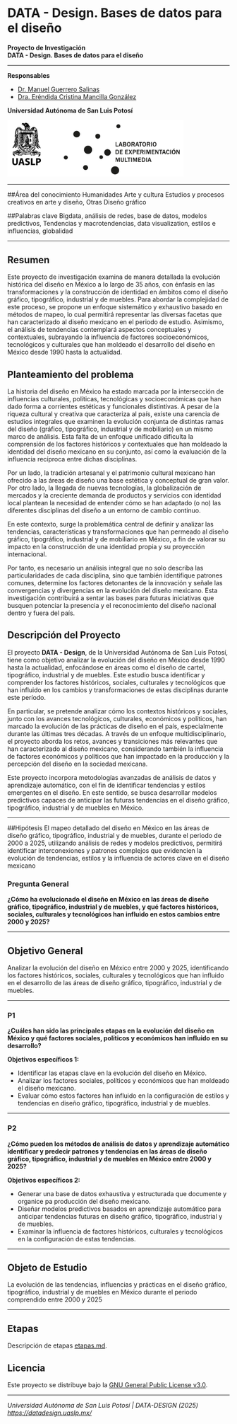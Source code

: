 # DATA - Design. Bases de datos para el diseño

**Proyecto de Investigación**  
**DATA - Design. Bases de datos para el diseño**

---

**Responsables**

- [Dr. Manuel Guerrero Salinas](https://investigadores.uaslp.mx/InvestigadorProfile/EC8AAA%3D%3D)
- [Dra. Eréndida Cristina Mancilla González](https://investigadores.uaslp.mx/InvestigadorProfile/JC8AAA%3D%3D)


**Universidad Autónoma de San Luis Potosí**

<img src="/includes/logos.png" alt="" width="400">


---
##Área del conocimiento
Humanidades	Arte y cultura	Estudios y procesos creativos en arte y diseño,	Otras	Diseño gráfico

##Palabras clave
Bigdata, análisis de redes, base de datos, modelos predictivos, Tendencias y macrotendencias, data visualization, estilos e influencias, globalidad

---
## Resumen

Este proyecto de investigación examina de manera detallada la evolución histórica del diseño en México a lo largo de 35 años, con énfasis en las transformaciones y la construcción de identidad en ámbitos como el diseño gráfico, tipográfico, industrial y de muebles. Para abordar la complejidad de este proceso, se propone un enfoque sistemático y exhaustivo basado en métodos de mapeo, lo cual permitirá representar las diversas facetas que han caracterizado al diseño mexicano en el periodo de estudio. Asimismo, el análisis de tendencias contemplará aspectos conceptuales y contextuales, subrayando la influencia de factores socioeconómicos, tecnológicos y culturales que han moldeado el desarrollo del diseño en México desde 1990 hasta la actualidad.

## Planteamiento del problema

La historia del diseño en México ha estado marcada por la intersección de influencias culturales, políticas, tecnológicas y socioeconómicas que han dado forma a corrientes estéticas y funcionales distintivas. A pesar de la riqueza cultural y creativa que caracteriza al país, existe una carencia de estudios integrales que examinen la evolución conjunta de distintas ramas del diseño (gráfico, tipográfico, industrial y de mobiliario) en un mismo marco de análisis. Esta falta de un enfoque unificado dificulta la comprensión de los factores históricos y contextuales que han moldeado la identidad del diseño mexicano en su conjunto, así como la evaluación de la influencia recíproca entre dichas disciplinas.

Por un lado, la tradición artesanal y el patrimonio cultural mexicano han ofrecido a las áreas de diseño una base estética y conceptual de gran valor. Por otro lado, la llegada de nuevas tecnologías, la globalización de mercados y la creciente demanda de productos y servicios con identidad local plantean la necesidad de entender cómo se han adaptado (o no) las diferentes disciplinas del diseño a un entorno de cambio continuo.

En este contexto, surge la problemática central de definir y analizar las tendencias, características y transformaciones que han permeado al diseño gráfico, tipográfico, industrial y de mobiliario en México, a fin de valorar su impacto en la construcción de una identidad propia y su proyección internacional.

Por tanto, es necesario un análisis integral que no solo describa las particularidades de cada disciplina, sino que también identifique patrones comunes, determine los factores detonantes de la innovación y señale las convergencias y divergencias en la evolución del diseño mexicano. Esta investigación contribuirá a sentar las bases para futuras iniciativas que busquen potenciar la presencia y el reconocimiento del diseño nacional dentro y fuera del país.


## Descripción del Proyecto

El proyecto **DATA - Design**, de la Universidad Autónoma de San Luis Potosí, tiene como objetivo analizar la evolución del diseño en México desde 1990 hasta la actualidad, enfocándose en áreas como el diseño de cartel, tipográfico, industrial y de muebles. Este estudio busca identificar y comprender los factores históricos, sociales, culturales y tecnológicos que han influido en los cambios y transformaciones de estas disciplinas durante este período.

En particular, se pretende analizar cómo los contextos históricos y sociales, junto con los avances tecnológicos, culturales, económicos y políticos, han marcado la evolución de las prácticas de diseño en el país, especialmente durante las últimas tres décadas. A través de un enfoque multidisciplinario, el proyecto aborda los retos, avances y transiciones más relevantes que han caracterizado al diseño mexicano, considerando también la influencia de factores económicos y políticos que han impactado en la producción y la percepción del diseño en la sociedad mexicana.

Este proyecto incorpora metodologías avanzadas de análisis de datos y aprendizaje automático, con el fin de identificar tendencias y estilos emergentes en el diseño. En este sentido, se busca desarrollar modelos predictivos capaces de anticipar las futuras tendencias en el diseño gráfico, tipográfico, industrial y de muebles en México.

---
##Hipótesis
El mapeo detallado del diseño en México en las áreas de diseño gráfico, tipográfico, industrial y de muebles, durante el periodo de 2000 a 2025, utilizando análisis de redes y modelos predictivos, permitirá identificar interconexiones y patrones complejos que evidencien la evolución de tendencias, estilos y la influencia de actores clave en el diseño mexicano


### Pregunta General

**¿Cómo ha evolucionado el diseño en México en las áreas de diseño gráfico, tipográfico, industrial y de muebles, y qué factores históricos, sociales, culturales y tecnológicos han influido en estos cambios entre 2000 y 2025?**

---

## Objetivo General

Analizar la evolución del diseño en México entre 2000 y 2025, identificando los factores históricos, sociales, culturales y tecnológicos que han influido en el desarrollo de las áreas de diseño gráfico, tipográfico, industrial y de muebles.

---

### P1
**¿Cuáles han sido las principales etapas en la evolución del diseño en México y qué factores sociales, políticos y económicos han influido en su desarrollo?**

**Objetivos específicos 1:**
- Identificar las etapas clave en la evolución del diseño en México.
- Analizar los factores sociales, políticos y económicos que han moldeado el diseño mexicano.
- Evaluar cómo estos factores han influido en la configuración de estilos y tendencias en diseño gráfico, tipográfico, industrial y de muebles.

---

### P2
**¿Cómo pueden los métodos de análisis de datos y aprendizaje automático identificar y predecir patrones y tendencias en las áreas de diseño gráfico, tipográfico, industrial y de muebles en México entre 2000 y 2025?**

**Objetivos específicos 2:**
- Generar una base de datos exhaustiva y estructurada que documente y organice pa producción del diseño mexicano.
- Diseñar modelos predictivos basados en aprendizaje automático para anticipar tendencias futuras en diseño gráfico, tipográfico, industrial y de muebles.
- Examinar la influencia de factores históricos, culturales y tecnológicos en la configuración de estas tendencias.

---

## Objeto de Estudio

La evolución de las tendencias, influencias y prácticas en el diseño gráfico, tipográfico, industrial y de muebles en México durante el periodo comprendido entre 2000 y 2025

---

## Etapas
Descripción de etapas [etapas.md](etapas).

## Licencia

Este proyecto se distribuye bajo la [GNU General Public License v3.0](LICENSE).

---

_Universidad Autónoma de San Luis Potosí | DATA-DESIGN (2025) <https://datadesign.uaslp.mx/>_
